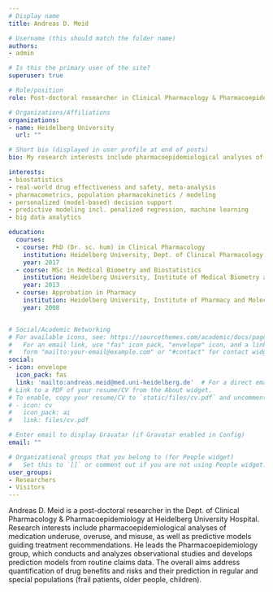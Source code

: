 ```yaml
---
# Display name
title: Andreas D. Meid

# Username (this should match the folder name)
authors:
- admin

# Is this the primary user of the site?
superuser: true

# Role/position
role: Post-doctoral researcher in Clinical Pharmacology & Pharmacoepidemiology

# Organizations/Affiliations
organizations:
- name: Heidelberg University
  url: ""

# Short bio (displayed in user profile at end of posts)
bio: My research interests include pharmacoepidemiological analyses of medication underuse, overuse, and misuse, as well as predictive models guiding treatment recommendations. 

interests:
- biostatistics
- real-world drug effectiveness and safety, meta-analysis
- pharmacometrics, population pharmacokinetics / modeling
- personalized (model-based) decision support
- predictive modeling incl. penalized regression, machine learning
- big data analytics

education:
  courses:
  - course: PhD (Dr. sc. hum) in Clinical Pharmacology
    institution: Heidelberg University, Dept. of Clinical Pharmacology and Pharmacoepidemiology
    year: 2017
  - course: MSc in Medical Biometry and Biostatistics
    institution: Heidelberg University, Institute of Medical Biometry and Informatics
    year: 2013
  - course: Approbation in Pharmacy
    institution: Heidelberg University, Institute of Pharmacy and Molecular Biotechnology
    year: 2008


# Social/Academic Networking
# For available icons, see: https://sourcethemes.com/academic/docs/page-builder/#icons
#   For an email link, use "fas" icon pack, "envelope" icon, and a link in the
#   form "mailto:your-email@example.com" or "#contact" for contact widget.
social:
- icon: envelope
  icon_pack: fas
  link: 'mailto:andreas.meid@med.uni-heidelberg.de'  # For a direct email link, use "mailto:andreasmeid@med.uni-heidelberg.de".
# Link to a PDF of your resume/CV from the About widget.
# To enable, copy your resume/CV to `static/files/cv.pdf` and uncomment the lines below.
# - icon: cv
#   icon_pack: ai
#   link: files/cv.pdf

# Enter email to display Gravatar (if Gravatar enabled in Config)
email: ""

# Organizational groups that you belong to (for People widget)
#   Set this to `[]` or comment out if you are not using People widget.
user_groups:
- Researchers
- Visitors
---
```


Andreas D. Meid is a post-doctoral researcher in the Dept. of Clinical Pharmacology & Pharmacoepidemiology at Heidelberg University Hospital. Research interests include pharmacoepidemiological analyses of medication underuse, overuse, and misuse, as well as predictive models guiding treatment recommendations. He leads the Pharmacoepidemiology group, which conducts and analyzes observational studies and develops prediction models from routine claims data. The overall aims address quantification of drug benefits and risks and their prediction in regular and special populations (frail patients, older people, children).

